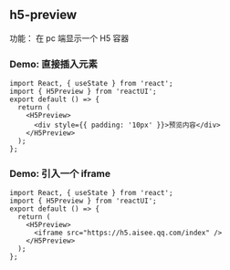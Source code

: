 ## h5-preview

功能： 在 pc 端显示一个 H5 容器

### Demo: 直接插入元素

```tsx
import React, { useState } from 'react';
import { H5Preview } from 'reactUI';
export default () => {
  return (
    <H5Preview>
      <div style={{ padding: '10px' }}>预览内容</div>
    </H5Preview>
  );
};
```

### Demo: 引入一个 iframe

```tsx
import React, { useState } from 'react';
import { H5Preview } from 'reactUI';
export default () => {
  return (
    <H5Preview>
      <iframe src="https://h5.aisee.qq.com/index" />
    </H5Preview>
  );
};
```
